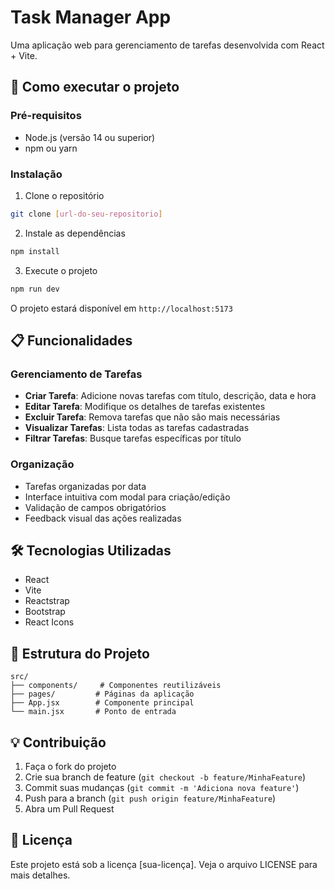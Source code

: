 # Task Manager App

Uma aplicação web para gerenciamento de tarefas desenvolvida com React + Vite.

## 🚀 Como executar o projeto

### Pré-requisitos
- Node.js (versão 14 ou superior)
- npm ou yarn

### Instalação

1. Clone o repositório
```bash
git clone [url-do-seu-repositorio]
```
2. Instale as dependências
```bash
npm install
```
3. Execute o projeto
```bash
npm run dev
```

O projeto estará disponível em `http://localhost:5173`

## 📋 Funcionalidades

### Gerenciamento de Tarefas
- **Criar Tarefa**: Adicione novas tarefas com título, descrição, data e hora
- **Editar Tarefa**: Modifique os detalhes de tarefas existentes
- **Excluir Tarefa**: Remova tarefas que não são mais necessárias
- **Visualizar Tarefas**: Lista todas as tarefas cadastradas
- **Filtrar Tarefas**: Busque tarefas específicas por título

### Organização
- Tarefas organizadas por data
- Interface intuitiva com modal para criação/edição
- Validação de campos obrigatórios
- Feedback visual das ações realizadas

## 🛠 Tecnologias Utilizadas

- React
- Vite
- Reactstrap
- Bootstrap
- React Icons

## 📝 Estrutura do Projeto

```
src/
├── components/     # Componentes reutilizáveis
├── pages/         # Páginas da aplicação
├── App.jsx        # Componente principal
└── main.jsx       # Ponto de entrada
```

## 💡 Contribuição

1. Faça o fork do projeto
2. Crie sua branch de feature (`git checkout -b feature/MinhaFeature`)
3. Commit suas mudanças (`git commit -m 'Adiciona nova feature'`)
4. Push para a branch (`git push origin feature/MinhaFeature`)
5. Abra um Pull Request

## 📄 Licença

Este projeto está sob a licença [sua-licença]. Veja o arquivo LICENSE para mais detalhes.